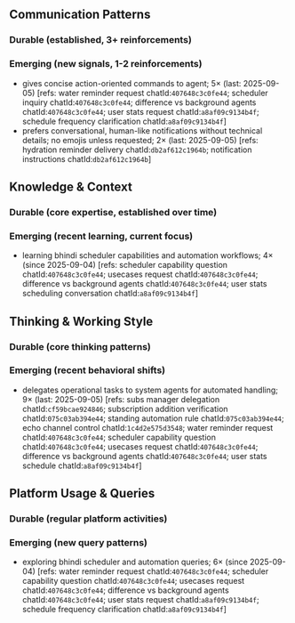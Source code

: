 ## Communication Patterns
### Durable (established, 3+ reinforcements)

### Emerging (new signals, 1-2 reinforcements)
- gives concise action-oriented commands to agent; 5× (last: 2025-09-05) [refs: water reminder request chatId:`407648c3c0fe44`; scheduler inquiry chatId:`407648c3c0fe44`; difference vs background agents chatId:`407648c3c0fe44`; user stats request chatId:`a8af09c9134b4f`; schedule frequency clarification chatId:`a8af09c9134b4f`]
- prefers conversational, human-like notifications without technical details; no emojis unless requested; 2× (last: 2025-09-05) [refs: hydration reminder delivery chatId:`db2af612c1964b`; notification instructions chatId:`db2af612c1964b`]

## Knowledge & Context
### Durable (core expertise, established over time)

### Emerging (recent learning, current focus)
- learning bhindi scheduler capabilities and automation workflows; 4× (since 2025-09-04) [refs: scheduler capability question chatId:`407648c3c0fe44`; usecases request chatId:`407648c3c0fe44`; difference vs background agents chatId:`407648c3c0fe44`; user stats scheduling conversation chatId:`a8af09c9134b4f`]

## Thinking & Working Style
### Durable (core thinking patterns)

### Emerging (recent behavioral shifts)
- delegates operational tasks to system agents for automated handling; 9× (last: 2025-09-05) [refs: subs manager delegation chatId:`cf59bcae924846`; subscription addition verification chatId:`075c03ab394e44`; standing automation rule chatId:`075c03ab394e44`; echo channel control chatId:`1c4d2e575d3548`; water reminder request chatId:`407648c3c0fe44`; scheduler capability question chatId:`407648c3c0fe44`; usecases request chatId:`407648c3c0fe44`; difference vs background agents chatId:`407648c3c0fe44`; user stats schedule chatId:`a8af09c9134b4f`]

## Platform Usage & Queries
### Durable (regular platform activities)

### Emerging (new query patterns)
- exploring bhindi scheduler and automation queries; 6× (since 2025-09-04) [refs: water reminder request chatId:`407648c3c0fe44`; scheduler capability question chatId:`407648c3c0fe44`; usecases request chatId:`407648c3c0fe44`; difference vs background agents chatId:`407648c3c0fe44`; user stats request chatId:`a8af09c9134b4f`; schedule frequency clarification chatId:`a8af09c9134b4f`]